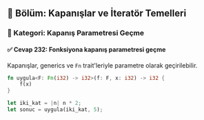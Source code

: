 ## 📘 Bölüm: Kapanışlar ve İteratör Temelleri  
### 🔹 Kategori: Kapanış Parametresi Geçme  
#### ✅ Cevap 232: Fonksiyona kapanış parametresi geçme

Kapanışlar, generics ve `Fn` trait'leriyle parametre olarak geçirilebilir.

```rust
fn uygula<F: Fn(i32) -> i32>(f: F, x: i32) -> i32 {
    f(x)
}

let iki_kat = |n| n * 2;
let sonuc = uygula(iki_kat, 5);
```
